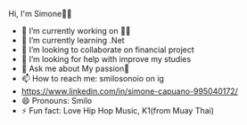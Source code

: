 Hi, I'm Simone👋✨

- 🔭 I’m currently working on 👨‍💻
- 🌱 I’m currently learning .Net
- 👯 I’m looking to collaborate on financial project 
- 🤔 I’m looking for help with improve my studies
- 💬 Ask me about My passion🥊
- 📫 How to reach me: smilosonoio on ig
- https://www.linkedin.com/in/simone-capuano-995040172/
- 😄 Pronouns: Smilo
- ⚡ Fun fact: Love Hip Hop Music, K1(from Muay Thai)

